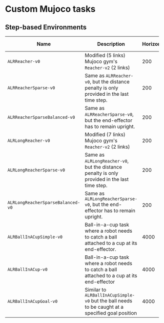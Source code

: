 # Custom Mujoco tasks

## Step-based Environments
|Name| Description|Horizon|Action Dimension|Observation Dimension
|---|---|---|---|---|
|`ALRReacher-v0`|Modified (5 links) Mujoco gym's `Reacher-v2` (2 links)| 200 | 5 | 21
|`ALRReacherSparse-v0`|Same as `ALRReacher-v0`, but the distance penalty is only provided in the last time step.| 200 | 5 | 21
|`ALRReacherSparseBalanced-v0`|Same as `ALRReacherSparse-v0`, but the end-effector has to remain upright.| 200 | 5 | 21
|`ALRLongReacher-v0`|Modified (7 links) Mujoco gym's `Reacher-v2` (2 links)| 200 | 7 | 27
|`ALRLongReacherSparse-v0`|Same as `ALRLongReacher-v0`, but the distance penalty is only provided in the last time step.| 200 | 7 | 27
|`ALRLongReacherSparseBalanced-v0`|Same as `ALRLongReacherSparse-v0`, but the end-effector has to remain upright.| 200 | 7 | 27
|`ALRBallInACupSimple-v0`| Ball-in-a-cup task where a robot needs to catch a ball attached to a cup at its end-effector. | 4000 | 3 | wip
|`ALRBallInACup-v0`| Ball-in-a-cup task where a robot needs to catch a ball attached to a cup at its end-effector | 4000 | 7 | wip
|`ALRBallInACupGoal-v0`| Similar to `ALRBallInACupSimple-v0` but the ball needs to be caught at a specified goal position | 4000 | 7 | wip
    